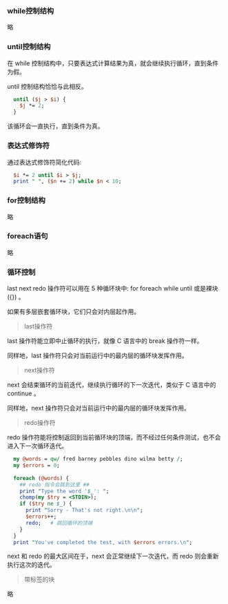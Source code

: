 
### while控制结构

略


### until控制结构

在 while 控制结构中，只要表达式计算结果为真，就会继续执行循环，直到条件为假。

until 控制结构恰恰与此相反。

```pl
  until ($j > $i) {
    $j *= 2;
  }
```
该循环会一直执行，直到条件为真。


### 表达式修饰符

通过表达式修饰符简化代码:
```pl
  $i *= 2 until $i > $j;
  print " ", ($n += 2) while $n < 10;
```


### for控制结构

略


### foreach语句

略


### 循环控制

last next redo 操作符可以用在 5 种循环块中: for foreach while until 或是裸块({}) 。

如果有多层嵌套循环块，它们只会对内层起作用。

> last操作符

last 操作符能立即中止循环的执行，就像 C 语言中的 break 操作符一样。

同样地，last 操作符只会对当前运行中的最内层的循环块发挥作用。

> next操作符

next 会结束循环的当前迭代，继续执行循环的下一次迭代，类似于 C 语言中的 continue 。

同样地，next 操作符只会对当前运行中的最内层的循环块发挥作用。

> redo操作符

redo 操作符能将控制返回到当前循环块的顶端，而不经过任何条件测试，也不会进入下一次循环迭代。
```pl
  my @words = qw/ fred barney pebbles dino wilma betty /;
  my $errors = 0;
  
  foreach (@words) {
    ## redo 指令会跳到这里 ##
    print "Type the word '$_': ";
    chomp(my $try = <STDIN>);
    if ($try ne $_) {
      print "Sorry - That's not right.\n\n";
      $errors++;
      redo;   # 跳回循环的顶端
    }
  }
  print "You've completed the test, with $errors errors.\n";
```

next 和 redo 的最大区间在于，next 会正常继续下一次迭代，而 redo 则会重新执行这次的迭代。


> 带标签的块

略

